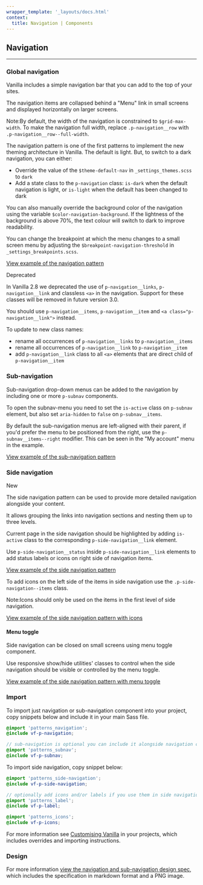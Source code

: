 ```yaml
---
wrapper_template: '_layouts/docs.html'
context:
  title: Navigation | Components
---
```


## Navigation

<hr>

### Global navigation

Vanilla includes a simple navigation bar that you can add to the top of your
sites.

The navigation items are collapsed behind a "Menu" link in small screens and
displayed horizontally on larger screens.

<div class="p-notification--information">
  <p class="p-notification__response">
    <span class="p-notification__status">Note:</span>By default, the width of the navigation is constrained to <code>$grid-max-width</code>. To make the navigation full width, replace <code>.p-navigation__row</code> with <code>.p-navigation__row--full-width</code>.
  </p>
</div>

The navigation pattern is one of the first patterns to implement the new theming architecture in Vanilla. The default is light. But, to switch to a dark navigation, you can either:

- Override the value of the `$theme-default-nav` in `_settings_themes.scss` to `dark`
- Add a state class to the `p-navigation` class: `is-dark` when the default navigation is light, or `is-light` when the default has been changed to dark

You can also manually override the background color of the navigation using the variable `$color-navigation-background`. If the lightness of the background is above 70%, the text colour will switch to dark to improve readability.

You can change the breakpoint at which the menu changes to a small screen menu
by adjusting the `$breakpoint-navigation-threshold` in `_settings_breakpoints.scss`.

<a href="/docs/examples/patterns/navigation/default/" class="js-example">
View example of the navigation pattern
</a>

<span class="p-label--deprecated">Deprecated</span>

In Vanilla 2.8 we deprecated the use of `p-navigation__links`, `p-navigation__link` and classless `<a>` in the navigation. Support for these classes will be removed in future version 3.0.

You should use `p-navigation__items`, `p-navigation__item` and `<a class="p-navigation__link">` instead.

To update to new class names:

- rename all occurrences of `p-navigation__links` to `p-navigation__items`
- rename all occurrences of `p-navigation__link` to `p-navigation__item`
- add `p-navigation__link` class to all `<a>` elements that are direct child of `p-navigation__item`

### Sub-navigation

Sub-navigation drop-down menus can be added to the navigation by including one
or more `p-subnav` components.

To open the subnav-menu you need to set the `is-active` class on `p-subnav` element, but also set `aria-hidden` to `false` on `p-subnav__items`.

By default the sub-navigation menus are left-aligned with their parent, if you'd prefer the menu to be positioned from the right, use the `p-subnav__items--right` modifier. This can be seen in the "My account" menu in the example.

<a href="/docs/examples/patterns/navigation/subnav" class="js-example">
View example of the sub-navigation pattern
</a>

### Side navigation

<span class="p-label--new">New</span>

The side navigation pattern can be used to provide more detailed navigation alongside your content.

It allows grouping the links into navigation sections and nesting them up to three levels.

Current page in the side navigation should be highlighted by adding `is-active` class to the corresponding `p-side-navigation__link` element.

Use `p-side-navigation__status` inside `p-side-navigation__link` elements to add status labels or icons on right side of navigation items.

<a href="/docs/examples/patterns/side-navigation/docs" class="js-example">
View example of the side navigation pattern
</a>

To add icons on the left side of the items in side navigation use the `.p-side-navigation--items` class.

<div class="p-notification--information">
  <p class="p-notification__response">
    <span class="p-notification__status">Note:</span>Icons should only be used on the items in the first level of side navigation.
  </p>
</div>

<a href="/docs/examples/patterns/side-navigation/icons" class="js-example">
View example of the side navigation pattern with icons
</a>

#### Menu toggle

Side navigation can be closed on small screens using menu toggle component.

Use responsive show/hide utilities' classes to control when the side navigation should be visible or controlled by the menu toggle.

<a href="/docs/examples/patterns/side-navigation/toggle" class="js-example">
View example of the side navigation pattern with menu toggle
</a>

### Import

To import just navigation or sub-navigation component into your project, copy snippets below and include it in your main Sass file.

```scss
@import 'patterns_navigation';
@include vf-p-navigation;

// sub-navigation is optional you can include it alongside navigation component
@import 'patterns_subnav';
@include vf-p-subnav;
```

To import side navigation, copy snippet below:

```scss
@import 'patterns_side-navigation';
@include vf-p-side-navigation;

// optionally add icons and/or labels if you use them in side navigation__nav
@import 'patterns_label';
@include vf-p-label;

@import 'patterns_icons';
@include vf-p-icons;
```

For more information see [Customising Vanilla](/docs/customising-vanilla/) in your projects, which includes overrides and importing instructions.

### Design

For more information [view the navigation and sub-navigation design spec](https://github.com/ubuntudesign/vanilla-design/tree/master/Navigation), which includes the specification in markdown format and a PNG image.
